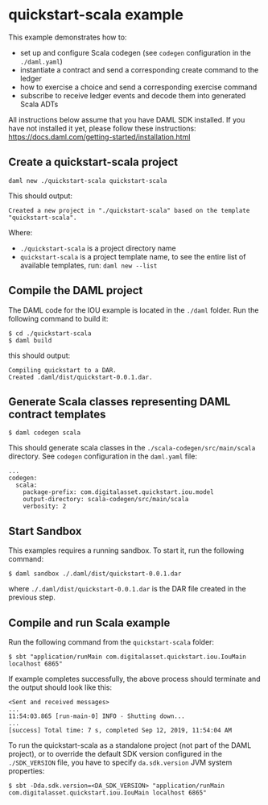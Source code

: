 # quickstart-scala example

This example demonstrates how to:
- set up and configure Scala codegen (see `codegen` configuration in the `./daml.yaml`)
- instantiate a contract and send a corresponding create command to the ledger
- how to exercise a choice and send a corresponding exercise command  
- subscribe to receive ledger events and decode them into generated Scala ADTs

All instructions below assume that you have DAML SDK installed. If you have not installed it yet, please follow these instructions: https://docs.daml.com/getting-started/installation.html

## Create a quickstart-scala project
```
daml new ./quickstart-scala quickstart-scala
```
This should output:
```
Created a new project in "./quickstart-scala" based on the template "quickstart-scala".
```
Where:
- `./quickstart-scala` is a project directory name
- `quickstart-scala` is a project template name, to see the entire list of available templates, run: `daml new --list`

## Compile the DAML project
The DAML code for the IOU example is located in the `./daml` folder. Run the following command to build it:
```
$ cd ./quickstart-scala
$ daml build
```
this should output:
```
Compiling quickstart to a DAR.
Created .daml/dist/quickstart-0.0.1.dar.
```

## Generate Scala classes representing DAML contract templates
```
$ daml codegen scala
```
This should generate scala classes in the `./scala-codegen/src/main/scala` directory. See `codegen` configuration in the `daml.yaml` file:
```
...
codegen:
  scala:
    package-prefix: com.digitalasset.quickstart.iou.model
    output-directory: scala-codegen/src/main/scala
    verbosity: 2
```

## Start Sandbox
This examples requires a running sandbox. To start it, run the following command:
```
$ daml sandbox ./.daml/dist/quickstart-0.0.1.dar
```
where `./.daml/dist/quickstart-0.0.1.dar` is the DAR file created in the previous step.

## Compile and run Scala example
Run the following command from the `quickstart-scala` folder:
```
$ sbt "application/runMain com.digitalasset.quickstart.iou.IouMain localhost 6865"
```
If example completes successfully, the above process should terminate and the output should look like this:
```
<Sent and received messages>
...
11:54:03.865 [run-main-0] INFO - Shutting down...
...
[success] Total time: 7 s, completed Sep 12, 2019, 11:54:04 AM
```

To run the quickstart-scala as a standalone project (not part of the DAML project), or to override the default SDK version configured in the `./SDK_VERSION` file, you have to specify `da.sdk.version` JVM system properties:
```
$ sbt -Dda.sdk.version=<DA_SDK_VERSION> "application/runMain com.digitalasset.quickstart.iou.IouMain localhost 6865"
```
